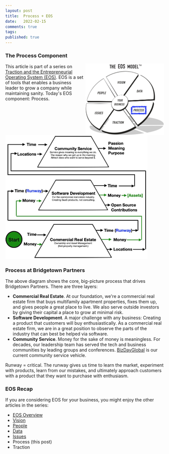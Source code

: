 ```yaml
---
layout: post
title:  Process + EOS
date:   2022-02-15
comments: true
tags: 
published: true
---
```


### The Process Component

<a href="/blog/2022/02/15/process-plus-eos/"><img src="/images/EOS_Process.jpg" align="right" width="250" padding="10" alt="Process and the Entrepreneurial Operating System (EOS)" title="Process and the Entrepreneurial Operating System (EOS)" /></a>

This article is part of a series on [Traction and the Entrepreneurial Operating System (EOS)](/blog/2021/02/15/traction-entrepreneurial-operating-system-eos/). EOS is a set of tools that enables a business leader to grow a company while maintaining sanity. Today's EOS component: Process.


<!--more-->

<img src="/images/Bridgetown_Partners_business_plan.jpg" width="450" padding="10" alt="Bridgetown Partners Business Plan" title="Bridgetown Partners Business Plan" />

### Process at Bridgetown Partners

The above diagram shows the core, big-picture process that drives Bridgetown Partners. There are three layers:
* **Commercial Real Estate**. At our foundation, we're a commercial real estate firm that buys multifamily apartment properties, fixes them up, and gives people a great place to live. We also serve outside investors by giving their capital a place to grow at minimal risk.
* **Software Development**. A major challenge with any business: Creating a product that customers will buy enthusiastically. As a commercial real estate firm, we are in a great position to observe the parts of the industry that can best be helped via software.
* **Community Service**. Money for the sake of money is meaningless. For decades, our leadership team has served the tech and business communities by leading groups and conferences. [BizDayGlobal](https://BizDayGlobal.com) is our current community service vehicle.

Runway = critical. The runway gives us time to learn the market, experiment with products, learn from our mistakes, and ultimately approach customers with a product that they want to purchase with enthusiasm.


 


### EOS Recap

If you are considering EOS for your business, you might enjoy the other articles in the series:

* [EOS Overview](/blog/2021/02/15/traction-entrepreneurial-operating-system-eos/)
* [Vision](/blog/2021/03/08/vision-and-eos/)
* [People](/blog/2021/04/08/people-and-eos/)
* [Data](/blog/2022/02/04/data-plus-eos/) 
* [Issues](/blog/2022/02/10/issues-plus-eos/)
* Process (this post)
* Traction


